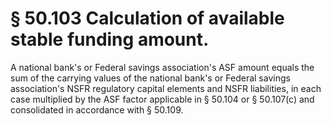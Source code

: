 # § 50.103   Calculation of available stable funding amount.

A national bank's or Federal savings association's ASF amount equals the sum of the carrying values of the national bank's or Federal savings association's NSFR regulatory capital elements and NSFR liabilities, in each case multiplied by the ASF factor applicable in § 50.104 or § 50.107(c) and consolidated in accordance with § 50.109.




